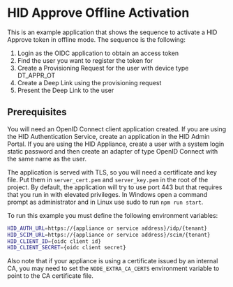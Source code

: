 # HID Approve Offline Activation

This is an example application that shows the sequence to activate a HID Approve token in offline mode.  The sequence is the following:

1. Login as the OIDC application to obtain an access token
2. Find the user you want to register the token for
3. Create a Provisioning Request for the user with device type DT_APPR_OT
4. Create a Deep Link using the provisioning request
5. Present the Deep Link to the user

## Prerequisites

You will need an OpenID Connect client application created. If you are using the HID Authentication Service, create an application in the HID Admin Portal. If you are using the HID Appliance, create a user with a system login static password and then create an adapter of type OpenID Connect with the same name as the user.

The application is served with TLS, so you will need a certificate and key file. Put them in `server_cert.pem` and `server_key.pem` in the root of the project. By default, the application will try to use port 443 but that requires that you run in with elevated privileges. In Windows open a command prompt as administrator and in Linux use sudo to run `npm run start`.

To run this example you must define the following environment variables:

```bash
HID_AUTH_URL=https://{appliance or service address}/idp/{tenant}
HID_SCIM_URL=https://{appliance or service address}/scim/{tenant}
HID_CLIENT_ID={oidc client id}
HID_CLIENT_SECRET={oidc client secret}
```

Also note that if your appliance is using a certificate issued by an internal CA, you may need to set the `NODE_EXTRA_CA_CERTS` environment variable to point to the CA certificate file.
